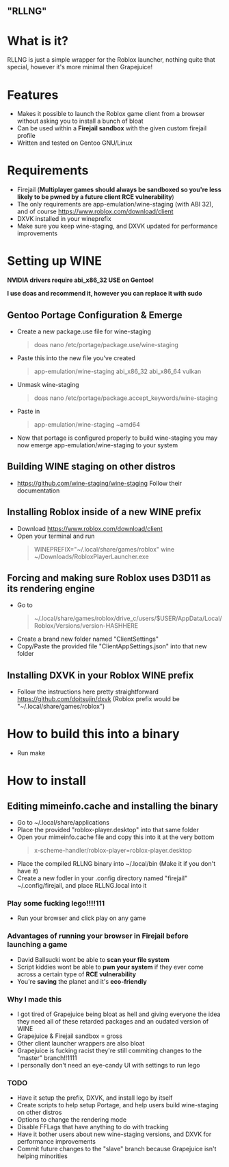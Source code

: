## "RLLNG"

# What is it?
RLLNG is just a simple wrapper for the Roblox launcher, nothing quite that special, however it's more minimal then Grapejuice!

# Features

- Makes it possible to launch the Roblox game client from a browser without asking you to install a bunch of bloat
- Can be used within a **Firejail sandbox** with the given custom firejail profile
- Written and tested on Gentoo GNU/Linux


# Requirements
- Firejail (**Multiplayer games should always be sandboxed so you're less likely to be pwned by a future client RCE vulnerability**)
- The only requirements are app-emulation/wine-staging (with ABI 32), and of course https://www.roblox.com/download/client
- DXVK installed in your wineprefix
- Make sure you keep wine-staging, and DXVK updated for performance improvements

# Setting up WINE
**NVIDIA drivers require abi_x86_32 USE on Gentoo!**

**I use doas and recommend it, however you can replace it with sudo**
  ## Gentoo Portage Configuration & Emerge
  - Create a new package.use file for wine-staging 
    > doas nano /etc/portage/package.use/wine-staging
  - Paste this into the new file you've created 
    > app-emulation/wine-staging abi_x86_32 abi_x86_64 vulkan
  - Unmask wine-staging 
     > doas nano /etc/portage/package.accept_keywords/wine-staging 
  - Paste in 
     > app-emulation/wine-staging ~amd64
  - Now that portage is configured properly to build wine-staging you may now emerge app-emulation/wine-staging to your system

  ## Building WINE staging on other distros
  - https://github.com/wine-staging/wine-staging Follow their documentation
  
  ## Installing Roblox inside of a new WINE prefix
  - Download https://www.roblox.com/download/client
  - Open your terminal and run 
    > WINEPREFIX="~/.local/share/games/roblox" wine ~/Downloads/RobloxPlayerLauncher.exe


  ## Forcing and making sure Roblox uses D3D11 as its rendering engine
   - Go to 
     > ~/.local/share/games/roblox/drive_c/users/$USER/AppData/Local/Roblox/Versions/version-HASHHERE
   - Create a brand new folder named "ClientSettings"
   - Copy/Paste the provided file "ClientAppSettings.json" into that new folder
  
  ## Installing DXVK in your Roblox WINE prefix
  - Follow the instructions here pretty straightforward https://github.com/doitsujin/dxvk (Roblox prefix would be "~/.local/share/games/roblox")


# How to build this into a binary

- Run make


# How to install

  ## Editing mimeinfo.cache and installing the binary
  - Go to ~/.local/share/applications
  - Place the provided "roblox-player.desktop" into that same folder
  - Open your mimeinfo.cache file and copy this into it at the very bottom
     > x-scheme-handler/roblox-player=roblox-player.desktop
  - Place the compiled RLLNG binary into ~/.local/bin (Make it if you don't have it)
  - Create a new fodler in your .config directory named "firejail" ~/.config/firejail, and place RLLNG.local into it


### Play some fucking lego!!!!111
- Run your browser and click play on any game

### Advantages of running your browser in Firejail before launching a game
- David Ballsucki wont be able to **scan your file system**
- Script kiddies wont be able to **pwn your system** if they ever come across a certain type of **RCE vulnerability**
- You're **saving** the planet and it's **eco-friendly**

### Why I made this
- I got tired of Grapejuice being bloat as hell and giving everyone the idea they need all of these retarded packages and an oudated version of WINE
- Grapejuice & Firejail sandbox = gross
- Other client launcher wrappers are also bloat
- Grapejuice is fucking racist they're still commiting changes to the "master" branch!!1111
- I personally don't need an eye-candy UI with settings to run lego

### TODO
- Have it setup the prefix, DXVK, and install lego by itself
- Create scripts to help setup Portage, and help users build wine-staging on other distros
- Options to change the rendering mode
- Disable FFLags that have anything to do with tracking
- Have it bother users about new wine-staging versions, and DXVK for performance improvements
- Commit future changes to the "slave" branch because Grapejuice isn't helping minorities
